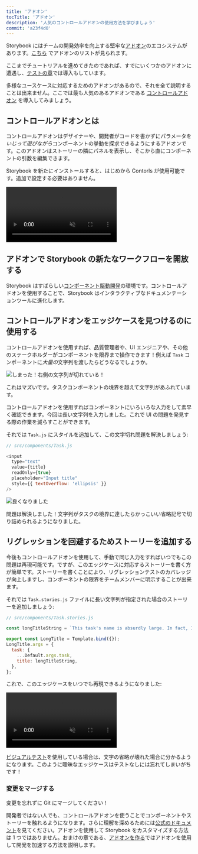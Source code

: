 ```yaml
---
title: 'アドオン'
tocTitle: 'アドオン'
description: '人気のコントロールアドオンの使用方法を学びましょう'
commit: 'a23f4d0'
---
```


Storybook にはチームの開発効率を向上する堅牢な[アドオン](https://storybook.js.org/docs/react/configure/storybook-addons)のエコシステムがあります。[こちら](https://storybook.js.org/addons) でアドオンのリストが見られます。

ここまでチュートリアルを進めてきたのであれば、すでにいくつかのアドオンに遭遇し、[テストの章](/intro-to-storybook/react/ja/test/)では導入もしています。

多様なユースケースに対応するためのアドオンがあるので、それを全て説明することは出来ません。ここでは最も人気のあるアドオンである [コントロールアドオン](https://storybook.js.org/docs/react/essentials/controls) を導入してみましょう。

## コントロールアドオンとは

コントロールアドオンはデザイナーや、開発者がコードを書かずにパラメータを*いじって遊びながら*コンポーネントの挙動を探求できるようにするアドオンです。このアドオンはストーリーの隣にパネルを表示し、そこから直にコンポーネントの引数を編集できます。

Storybook を新たにインストールすると、はじめから Contorls が使用可能です。追加で設定する必要はありません。

<video autoPlay muted playsInline loop>
  <source
    src="/intro-to-storybook/controls-in-action.mp4"
    type="video/mp4"
  />
</video>

## アドオンで Storybook の新たなワークフローを開放する

Storybook はすばらしい[コンポーネント駆動開発](https://www.componentdriven.org/)の環境です。コントロールアドオンを使用することで、Storybook はインタラクティブなドキュメンテーションツールに進化します。

## コントロールアドオンをエッジケースを見つけるのに使用する

コントロールアドオンを使用すれば、品質管理者や、UI エンジニアや、その他のステークホルダーがコンポーネントを限界まで操作できます！例えば `Task` コンポーネントに*大量の*文字列を渡したらどうなるでしょうか。

![しまった！右側の文字列が切れている！](/intro-to-storybook/task-edge-case.png)

これはマズいです。タスクコンポーネントの境界を越えて文字列があふれています。

コントロールアドオンを使用すればコンポーネントにいろいろな入力をして素早く確認できます。今回は長い文字列を入力しました。これで UI の問題を発見する際の作業を減らすことができます。

それでは `Task.js` にスタイルを追加して、この文字切れ問題を解決しましょう:

```javascript
// src/components/Task.js

<input
  type="text"
  value={title}
  readOnly={true}
  placeholder="Input title"
  style={{ textOverflow: 'ellipsis' }}
/>
```

![良くなりました](/intro-to-storybook/edge-case-solved-with-controls.png)

問題は解決しました！文字列がタスクの境界に達したらかっこいい省略記号で切り詰められるようになりました。

## リグレッションを回避するためストーリーを追加する

今後もコントロールアドオンを使用して、手動で同じ入力をすればいつでもこの問題は再現可能です。ですが、このエッジケースに対応するストーリーを書く方が簡単です。ストーリーを書くことにより、リグレッションテストのカバレッジが向上しますし、コンポーネントの限界をチームメンバーに明示することが出来ます。

それでは `Task.stories.js` ファイルに長い文字列が指定された場合のストーリーを追加しましょう:

```javascript
// src/components/Task.stories.js

const longTitleString = `This task's name is absurdly large. In fact, I think if I keep going I might end up with content overflow. What will happen? The star that represents a pinned task could have text overlapping. The text could cut-off abruptly when it reaches the star. I hope not!`;

export const LongTitle = Template.bind({});
LongTitle.args = {
  task: {
    ...Default.args.task,
    title: longTitleString,
  },
};
```

これで、このエッジケースをいつでも再現できるようになりました:

<video autoPlay muted playsInline loop>
  <source
    src="/intro-to-storybook/task-stories-long-title.mp4"
    type="video/mp4"
  />
</video>

[ビジュアルテスト](/intro-to-storybook/react/ja/test/)を使用している場合は、文字の省略が壊れた場合に分かるようになります。このように曖昧なエッジケースはテストなしには忘れてしまいがちです！

### 変更をマージする

変更を忘れずに Git にマージしてください！

<div class="aside">
<p>開発者ではない人でも、コントロールアドオンを使うことでコンポーネントやストーリーを触れるようになります。さらに理解を深めるためには<a href="https://storybook.js.org/docs/react/essentials/controls">公式のドキュメント</a>を見てください。アドオンを使用して Storybook をカスタマイズする方法は 1 つではありません。おまけの章である、<a href="/create-an-addon/react/en/introduction/">アドオンを作る</a>ではアドオンを使用して開発を加速する方法を説明します。</p>
</div>
